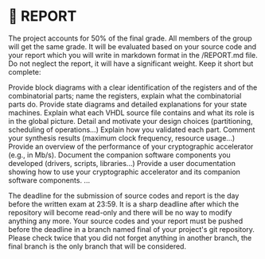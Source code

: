 # &#x1F4DD; REPORT


The project accounts for 50% of the final grade.
All members of the group will get the same grade.
It will be evaluated based on your source code and your report which you will write in markdown format in the /REPORT.md file.
Do not neglect the report, it will have a significant weight.
Keep it short but complete:

Provide block diagrams with a clear identification of the registers and of the combinatorial parts; name the registers, explain what the combinatorial parts do.
Provide state diagrams and detailed explanations for your state machines.
Explain what each VHDL source file contains and what its role is in the global picture.
Detail and motivate your design choices (partitioning, scheduling of operations...)
Explain how you validated each part.
Comment your synthesis results (maximum clock frequency, resource usage...)
Provide an overview of the performance of your cryptographic accelerator (e.g., in Mb/s).
Document the companion software components you developed (drivers, scripts, libraries...)
Provide a user documentation showing how to use your cryptographic accelerator and its companion software components.
...

The deadline for the submission of source codes and report is the day before the written exam at 23:59.
It is a sharp deadline after which the repository will become read-only and there will be no way to modify anything any more.
Your source codes and your report must be pushed before the deadline in a branch named final of your project's git repository.
Please check twice that you did not forget anything in another branch, the final branch is the only branch that will be considered.


